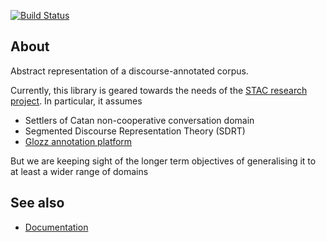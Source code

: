 [![Build Status](https://secure.travis-ci.org/kowey/educe.png)](http://travis-ci.org/kowey/educe)

## About

Abstract representation of a discourse-annotated corpus.

Currently, this library is geared towards the needs of the [STAC
research project][stac].  In particular, it assumes

- Settlers of Catan non-cooperative conversation domain
- Segmented Discourse Representation Theory (SDRT)
- [Glozz annotation platform][glozz]

But we are keeping sight of the longer term objectives of generalising
it to at least a wider range of domains

## See also

* [Documentation][docs]

[stac]:  http://www.irit.fr/STAC/
[glozz]: http://www.glozz.org/
[docs]:  https://educe.readthedocs.org/en/latest/api-doc/educe.html
